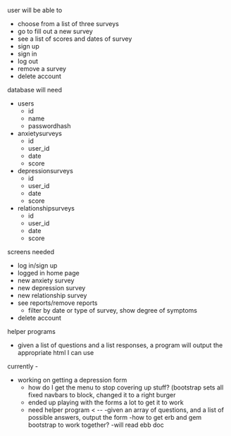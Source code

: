 user will be able to
  - choose from a list of three surveys
  - go to fill out a new survey
  - see a list of scores and dates of survey
  - sign up
  - sign in
  - log out
  - remove a survey
  - delete account
  
database will need
  - users
    - id
    - name
    - passwordhash
  - anxietysurveys
    - id
    - user_id
    - date
    - score
  - depressionsurveys
    - id
    - user_id
    - date
    - score
  - relationshipsurveys
    - id
    - user_id
    - date
    - score

screens needed
- log in/sign up
- logged in home page
- new anxiety survey
- new depression survey
- new relationship survey
- see reports/remove reports
  - filter by date or type of survey, show degree of symptoms
- delete account

helper programs
- given a list of questions and a list responses, a program will output the appropriate html I can use

currently - 
- working on getting a depression form
  - how do I get the menu to stop covering up stuff? (bootstrap sets all fixed navbars to block, changed it to a right burger 
  - ended up playing with the forms a lot to get it to work
  - need helper program < --
      -given an array of questions, and a list of possible answers, output the form
        -how to get erb and gem bootstrap to work together?
        -will read ebb doc